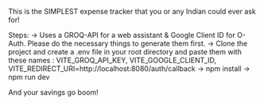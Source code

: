 This is the SIMPLEST expense tracker that you or any Indian could ever ask for!

Steps:
-> Uses a GROQ-API for a web assistant & Google Client ID for O-Auth. Please do the necessary things to generate them first.
-> Clone the project and create a .env file in your root directory and paste them with these names : VITE_GROQ_API_KEY, VITE_GOOGLE_CLIENT_ID, VITE_REDIRECT_URI=http://localhost:8080/auth/callback
-> npm install
-> npm run dev

And your savings go boom!
